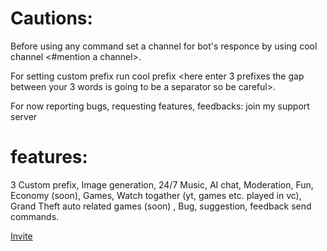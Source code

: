 # Cautions:
Before using any command set a channel for bot's responce by using cool channel <#mention a channel>.

For setting custom prefix run cool prefix <here enter 3 prefixes the gap between your 3 words is going to be a separator so be careful>.

For now reporting bugs, requesting features, feedbacks: join my support server

# features:

3 Custom prefix,
Image generation,
24/7 Music,
AI chat,
Moderation,
Fun,
Economy (soon),
Games,
Watch togather (yt, games etc. played in vc),
Grand Theft auto related games (soon) ,
Bug, suggestion, feedback send commands.

[Invite](<https://dsc.gg/livin-in-thug>)
